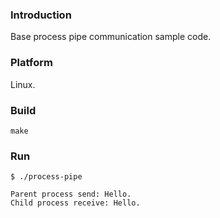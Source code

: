 ### Introduction

Base process pipe communication sample code.


### Platform

Linux.


### Build

```console
make
```


### Run

```console
$ ./process-pipe

Parent process send: Hello.
Child process receive: Hello.
```
